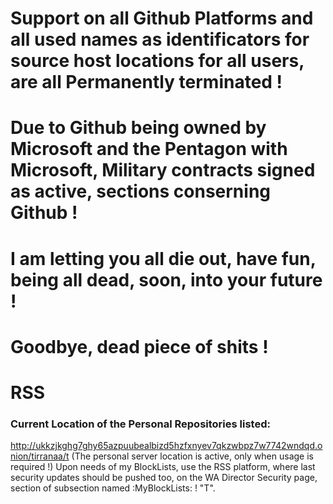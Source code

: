 # Support on all Github Platforms and all used names as identificators for source host locations for all users, are all Permanently terminated !

# Due to Github being owned by Microsoft and the Pentagon with Microsoft, Military contracts signed as active, sections conserning Github !

# I am letting you all die out, have fun, being all dead, soon, into your future !

# Goodbye, dead piece of shits !

# RSS

 ### Current Location of the Personal Repositories listed: 
 http://ukkzjkghg7ghy65azpuubealbizd5hzfxnyev7qkzwbpz7w7742wndqd.onion/tirranaa/t (The personal server location is active, only when usage is required !)
 Upon needs of my BlockLists, use the RSS platform, where last security updates should be pushed too, 
 on the WA Director Security page, section of subsection named :MyBlockLists: !
"T".
